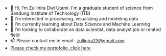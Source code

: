 - 👋 Hi, I’m Zullinira Dwi Utami. I'm a graduate student of science from Bandung Institute of Technology (ITB)
- 👀 I'm interested in processing, visualizing and modeling data
- 🌱 I’m currently learning about Data Science and Machine Learning
- 💞️ I’m looking to collaborate on data scientist, data analyst job or related field
- 📫 Please contact me in email : zullinira23@gmail.com
- [Please check my portofolio, click here](https://github.com/Zullinira/Portofolio-Data-Science_Zullinira)
<!---
Zullinira/Zullinira is a ✨ special ✨ repository because its `README.md` (this file) appears on your GitHub profile.
You can click the Preview link to take a look at your changes.
--->

